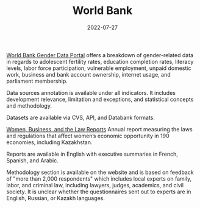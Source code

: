 ﻿---
title: "World Bank"
linkTitle: "World Bank"
date: 2022-07-27
countries: ["Kazakhstan"]
category: ["INGO"]
tags: ["population", "health", "legal rights", "overview"]
date_start: [1960]
date_end: []
data_type: ["survey", "interview", "qualitative", "quantitative", "dataset"] 
language: ["English", "French", "Spanish", "Arabic"]
description: 
  Gender-related data available at the World Bank Gender Data Portal and Women, Business, and the Law Reports.
---

[World Bank Gender Data Portal](https://genderdata.worldbank.org/countries/kazakhstan/) offers a breakdown of gender-related data in regards to adolescent fertility rates, education completion rates, literacy levels, labor force participation, vulnerable employment, unpaid domestic work, business and bank account ownership, internet usage, and parliament membership. 

Data sources annotation is available under all indicators. It includes development relevance, limitation and exceptions, and statistical concepts and methodology.

Datasets are available via CVS, API, and Databank formats. 

[Women, Business, and the Law Reports](https://wbl.worldbank.org/en/reports) Annual report measuring the laws and regulations that affect women’s economic opportunity in 190 economies, including Kazakhstan. 

Reports are available in English with executive summaries in French, Spanish, and Arabic. 

Methodology section is available on the website and is based on feedback of "more than 2,000 respondents" which includes local experts on family, labor, and criminal law, including lawyers, judges, academics, and civil society. It is unclear whether the questionnaires sent out to experts are in English, Russian, or Kazakh languages. 
